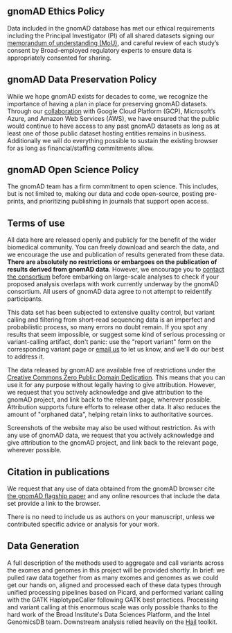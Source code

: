 ## gnomAD Ethics Policy

Data included in the gnomAD database has met our ethical requirements including the Principal Investigator (PI) of all shared datasets signing our [memorandum of understanding (MoU)](https://gnomad.broadinstitute.org/mou), and careful review of each study’s consent by Broad-employed regulatory experts to ensure data is appropriately consented for sharing.

## gnomAD Data Preservation Policy

While we hope gnomAD exists for decades to come, we recognize the importance of having a plan in place for preserving gnomAD datasets. Through our [collaboration](https://gnomad.broadinstitute.org/news/2020-10-open-access-to-gnomad-data-on-multiple-cloud-providers/) with Google Cloud Platform (GCP), Microsoft’s Azure, and Amazon Web Services (AWS), we have ensured that the public would continue to have access to any past gnomAD datasets as long as at least one of those public dataset hosting entities remains in business. Additionally we will do everything possible to sustain the existing browser for as long as financial/staffing commitments allow.

## gnomAD Open Science Policy

The gnomAD team has a firm commitment to open science. This includes, but is not limited to, making our data and code open-source, posting pre-prints, and prioritizing publishing in journals that support open access.

## Terms of use

All data here are released openly and publicly for the benefit of the wider biomedical community. You can freely download and search the data, and we encourage the use and publication of results generated from these data. **There are absolutely no restrictions or embargoes on the publication of results derived from gnomAD data**. However, we encourage you to [contact the consortium](mailto:gnomad@broadinstitute.org) before embarking on large-scale analyses to check if your proposed analysis overlaps with work currently underway by the gnomAD consortium. All users of gnomAD data agree to not attempt to reidentify participants.

This data set has been subjected to extensive quality control, but variant calling and filtering from short-read sequencing data is an imperfect and probabilistic process, so many errors no doubt remain. If you spot any results that seem impossible, or suggest some kind of serious processing or variant-calling artifact, don't panic: use the "report variant" form on the corresponding variant page or [email us](mailto:gnomad@broadinstitute.org) to let us know, and we'll do our best to address it.

The data released by gnomAD are available free of restrictions under the [Creative Commons Zero Public Domain Dedication](https://creativecommons.org/publicdomain/zero/1.0/). This means that you can use it for any purpose without legally having to give attribution. However, we request that you actively acknowledge and give attribution to the gnomAD project, and link back to the relevant page, wherever possible. Attribution supports future efforts to release other data. It also reduces the amount of "orphaned data", helping retain links to authoritative sources.

Screenshots of the website may also be used without restriction. As with any use of gnomAD data, we request that you actively acknowledge and give attribution to the gnomAD project, and link back to the relevant page, wherever possible.

## Citation in publications

We request that any use of data obtained from the gnomAD browser cite [the gnomAD flagship paper](https://broad.io/gnomad_lof) and any online resources that include the data set provide a link to the browser.

There is no need to include us as authors on your manuscript, unless we contributed specific advice or analysis for your work.

## Data Generation

A full description of the methods used to aggregate and call variants across the exomes and genomes in this project will be provided shortly. In brief: we pulled raw data together from as many exomes and genomes as we could get our hands on, aligned and processed each of these data types through unified processing pipelines based on Picard, and performed variant calling with the GATK HaplotypeCaller following GATK best practices. Processing and variant calling at this enormous scale was only possible thanks to the hard work of the Broad Institute's Data Sciences Platform, and the Intel GenomicsDB team. Downstream analysis relied heavily on the [Hail](https://hail.is/) toolkit.
